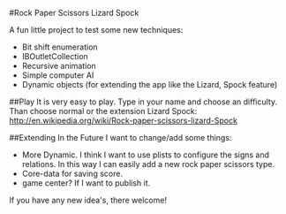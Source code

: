 #Rock Paper Scissors Lizard Spock

A fun little project to test some new techniques:

* Bit shift enumeration
* IBOutletCollection
* Recursive animation
* Simple computer AI
* Dynamic objects (for extending the app like the Lizard, Spock feature)

##Play
It is very easy to play.
Type in your name and choose an difficulty.
Than choose normal or the extension Lizard Spock:
http://en.wikipedia.org/wiki/Rock-paper-scissors-lizard-Spock

##Extending
In the Future I want to change/add some things:

* More Dynamic. I think I want to use plists to configure the signs and relations. In this way I can easily add a new rock paper scissors type.
* Core-data for saving score.
* game center? If I want to publish it.

If you have any new idea's, there welcome!